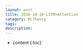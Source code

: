 ```yaml
---
layout: post
title: 2010-10-10-LSTM+Attention 
category: MLTheory
tags: 
description: 
---
```

* content
{:toc}
